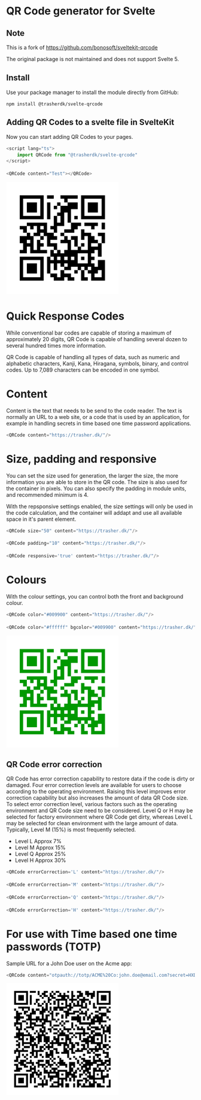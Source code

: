 # QR Code generator for Svelte

## Note

This is a fork of https://github.com/bonosoft/sveltekit-qrcode

The original package is not maintained and does not support Svelte 5.

## Install
Use your package manager to install the module directly from GitHub:

```shell
npm install @trasherdk/svelte-qrcode
```

## Adding QR Codes to a svelte file in SvelteKit
Now you can start adding QR Codes to your pages.
```ts
<script lang="ts">
	import QRCode from "@trasherdk/svelte-qrcode"
</script>

<QRCode content="Test"></QRCode>
```

![Alt text](https://github.com/trasherdk/svelte-qrcode/raw/main/readme/sample1.svg)

# Quick Response Codes
While conventional bar codes are capable of storing a maximum of approximately 20 digits, QR Code is capable of handling several dozen to several hundred times more information.

QR Code is capable of handling all types of data, such as numeric and alphabetic characters, Kanji, Kana, Hiragana, symbols, binary, and control codes. Up to 7,089 characters can be encoded in one symbol.

# Content
Content is the text that needs to be send to the code reader. The text is normally an URL to a web site, or a code that is used by an application, for example in handling secrets in time based one time password applications.

```ts
<QRCode content="https://trasher.dk/"/>
```

# Size, padding and responsive
You can set the size used for generation, the larger the size, the more information you are able to store in the QR code. The size is also used for the container in pixels. You can also specify the padding in module units, and recommended minimum is 4.

With the repsponsive settings enabled, the size settings will only be used in the code calculation, and the container will addapt and use all available space in it's parent element.

```ts
<QRCode size="50" content="https://trasher.dk/"/>

<QRCode padding="10" content="https://trasher.dk/"/>

<QRCode responsive='true' content="https://trasher.dk/"/>
```

# Colours
With the colour settings, you can control both the front and background colour.

```ts
<QRCode color="#009900" content="https://trasher.dk/"/>

<QRCode color="#ffffff" bgcolor="#009900" content="https://trasher.dk/"/>
```

![QR Code Color Examples](https://github.com/trasherdk/svelte-qrcode/raw/main/readme/sample2.svg)

## QR Code error correction
QR Code has error correction capability to restore data if the code is dirty or damaged. Four error correction levels are available for users to choose according to the operating environment. Raising this level improves error correction capability but also increases the amount of data QR Code size.
To select error correction level, various factors such as the operating environment and QR Code size need to be considered. Level Q or H may be selected for factory environment where QR Code get dirty, whereas Level L may be selected for clean environment with the large amount of data. Typically, Level M (15%) is most frequently selected.

* Level L  Approx 7%
* Level M  Approx 15%
* Level Q  Approx 25%
* Level H  Approx 30%

```ts
<QRCode errorCorrection='L' content="https://trasher.dk/"/>

<QRCode errorCorrection='M' content="https://trasher.dk/"/>

<QRCode errorCorrection='Q' content="https://trasher.dk/"/>

<QRCode errorCorrection='H' content="https://trasher.dk/"/>
```

# For use with Time based one time passwords (TOTP)
Sample URL for a John Doe user on the Acme app:
```ts
<QRCode content="otpauth://totp/ACME%20Co:john.doe@email.com?secret=HXDMVJECJJWSRB3HWIZR4IFUGFTMXBOZ&issuer=ACME%20Co&algorithm=SHA1&digits=6&period=30"/>
```

![QR Code TOTP Example](https://github.com/trasherdk/svelte-qrcode/raw/main/readme/sample3.svg)
